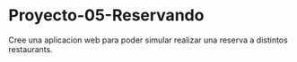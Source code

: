 # Proyecto-05-Reservando
Cree una aplicacion web para poder simular realizar una reserva a distintos restaurants.
